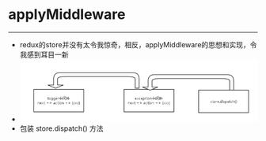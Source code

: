 # applyMiddleware
---
- redux的store并没有太令我惊奇，相反，applyMiddleware的思想和实现，令我感到耳目一新
- ![alt text](./applyMiddleware.png )
- 包装 store.dispatch() 方法

